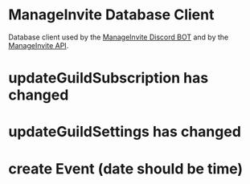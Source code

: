 # ManageInvite Database Client

Database client used by the [ManageInvite Discord BOT](https://github.com/manage-invite/manage-invite-bot) and by the [ManageInvite API](https://manage-invite/manage-invite-api).

# updateGuildSubscription has changed
# updateGuildSettings has changed
# create Event (date should be time)